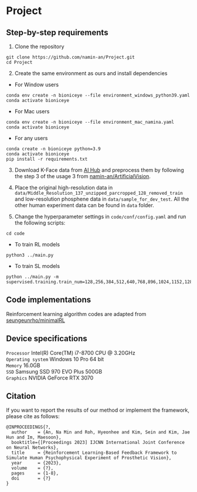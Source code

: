 Project
===============


Step-by-step requirements
-----

1. Clone the repository
```
git clone https://github.com/namin-an/Project.git   
cd Project
```

2. Create the same environment as ours and install dependencies
- For Window users
```
conda env create -n bioniceye --file environment_windows_python39.yaml   
conda activate bioniceye
```
- For Mac users
```
conda env create -n bioniceye --file environment_mac_namina.yaml   
conda activate bioniceye
```
- For any users
```
conda create -n bioniceye python=3.9
conda activate bioniceye
pip install -r requirements.txt
```

3. Download K-Face data from [AI Hub](https://www.aihub.or.kr/) and preprocess them by following the step 3 of the usage 3 from [namin-an/ArtificialVision](https://github.com/namin-an/ArtificialVision).  


4. Place the original high-resolution data in `data/Middle_Resolution_137_unzipped_parcropped_128_removed_train` and low-resolution phosphene data in `data/sample_for_dev_test`. All the other human experiment data can be found in `data` folder.


5. Change the hyperparameter settings in `code/conf/config.yaml` and run the following scripts:
```
cd code   
```

- To train RL models
```
python3 ../main.py 
```

- To train SL models
```
python ../main.py -m supervised.training.train_num=128,256,384,512,640,768,896,1024,1152,1280,1408,1536,166
```


Code implementations
-----
Reinforcement learning algorithm codes are adapted from [seungeunrho/minimalRL](https://github.com/seungeunrho/minimalRL)   



Device specifications
-----

`Processor` Intel(R) Core(TM) i7-8700 CPU @ 3.20GHz   
`Operating system` Windows 10 Pro 64 bit   
`Memory` 16.0GB   
`SSD` Samsung SSD 970 EVO Plus 500GB   
`Graphics` NVIDIA GeForce RTX 3070   


Citation
-----
If you want to report the results of our method or implement the framework, please cite as follows:   
```
@INPROCEEDINGS{?,
  author    = {An, Na Min and Roh, Hyeonhee and Kim, Sein and Kim, Jae Hun and Im, Maesoon},
  booktitle={[Proceedings 2023] IJCNN International Joint Conference on Neural Networks}, 
  title     = {Reinforcement Learning-Based Feedback Framework to Simulate Human Psychophysical Experiment of Prosthetic Vision},
  year      = {2023},
  volume    = {?},
  pages     = {1-8},
  doi       = {?}
}
```